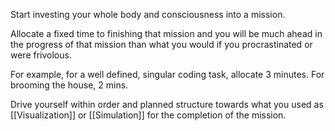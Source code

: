 Start investing your whole body and consciousness into a mission. 

Allocate a fixed time to finishing that mission and you will be much ahead in the progress of that mission than what you would if you procrastinated or were frivolous. 

For example, for a well defined, singular coding task, allocate 3 minutes. For brooming the house, 2 mins. 

Drive yourself within order and planned structure towards what you used as [[Visualization]] or [[Simulation]] for the completion of the mission.